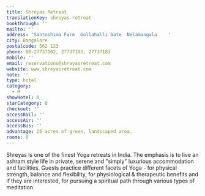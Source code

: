 ```yaml
---
title: Shreyas Retreat
translationKey: shreyas-retreat
bookthrough: ''
mailto: ''
address: 'Santoshima Farm  Gollahalli Gate  Nelamangala    '
city: Bangalore
postalcode: 562 123
phone: 80-27737102, 27737103, 27737183
mobile: ''
email: reservations@shreyasretreat.com
website: www.shreyasretreat.com
note: ''
type: hotel
category:
  - H
showHotel: 0
starCategory: 0
checkout: ''
accessRail: ''
accessAir: ''
accessBus: ''
advantage: 25 acres of green, landscaped area.
rooms: 0
---
```

Shreyas is one of the finest Yoga retreats in India. The emphasis is to live an ashram style life in private, serene and "simply" luxurious accommodation and facilities.      Guests practice different facets of Yoga - for physical strength, balance and flexibility, for physiological & therapeutic benefits and if they are interested, for pursuing a spiritual path through various types of meditation.
